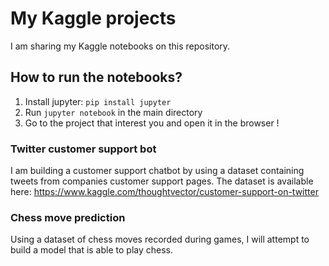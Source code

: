 # My Kaggle projects
I am sharing my Kaggle notebooks on this repository.

## How to run the notebooks?
1. Install jupyter: `pip install jupyter`
2. Run `jupyter notebook` in the main directory
2. Go to the project that interest you and open it in the browser !


### Twitter customer support bot
I am building a customer support chatbot by using a dataset containing tweets from companies customer support pages.
The dataset is available here: https://www.kaggle.com/thoughtvector/customer-support-on-twitter

### Chess move prediction
Using a dataset of chess moves recorded during games, I will attempt to build a model that is able to play chess.
